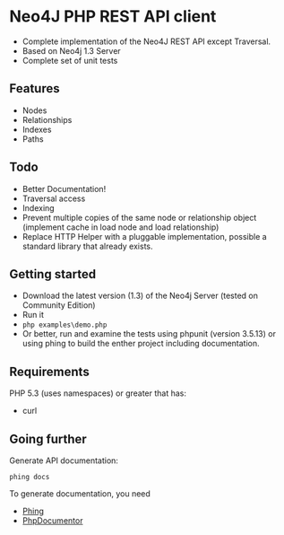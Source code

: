 # Neo4J PHP REST API client #

* Complete implementation of the Neo4J REST API except Traversal.
* Based on Neo4j 1.3 Server
* Complete set of unit tests


## Features ##

*  Nodes
*  Relationships
*  Indexes
*  Paths

## Todo ##

* Better Documentation!
* Traversal access
* Indexing
* Prevent multiple copies of the same node or relationship object (implement cache in load node and load relationship)
* Replace HTTP Helper with a pluggable implementation, possible a standard library that already exists.

## Getting started ##

* Download the latest version (1.3) of the Neo4j Server (tested on Community Edition)
* Run it
* `php examples\demo.php`
* Or better, run and examine the tests using phpunit (version 3.5.13) or using phing to build the enther project including documentation.

## Requirements ##

PHP 5.3 (uses namespaces) or greater that has:

* curl

## Going further ##

Generate API documentation:

`phing docs`

To generate documentation, you need 

* [Phing](http://phing.info/trac/wiki/Users/Download)
* [PhpDocumentor](http://www.phpdoc.org/)
